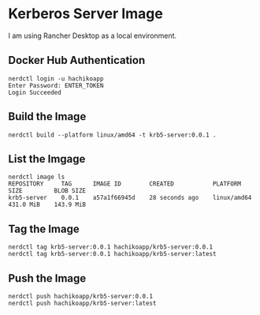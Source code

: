 # Kerberos Server Image

I am using Rancher Desktop as a local environment.

## Docker Hub Authentication

```
nerdctl login -u hachikoapp
Enter Password: ENTER_TOKEN
Login Succeeded
```

## Build the Image

```
nerdctl build --platform linux/amd64 -t krb5-server:0.0.1 .
```

## List the Imgage

```
nerdctl image ls
REPOSITORY     TAG      IMAGE ID        CREATED           PLATFORM       SIZE         BLOB SIZE
krb5-server    0.0.1    a57a1f66945d    28 seconds ago    linux/amd64    431.0 MiB    143.9 MiB
```

## Tag the Image

```
nerdctl tag krb5-server:0.0.1 hachikoapp/krb5-server:0.0.1
nerdctl tag krb5-server:0.0.1 hachikoapp/krb5-server:latest
```

## Push the Image

```
nerdctl push hachikoapp/krb5-server:0.0.1
nerdctl push hachikoapp/krb5-server:latest
```
